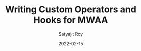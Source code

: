---
layout: post
title:  Writing Custom Operators and Hooks for MWAA
author: Satyajit Roy
date: 2022-02-15
image: '/assets/uploads/01-pycharm.png'
redirect_to: 'https://blog.devgenius.io/local-development-setup-for-mwaa-with-pycharm-ea5f002aeb1/'
toc: true
---